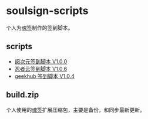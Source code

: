 # soulsign-scripts

个人为[魂签](https://github.com/inu1255/soulsign-chrome)制作的签到脚本。

## scripts

+ [阅次元签到脚本 V1.0.0](https://gist.github.com/yi-Xu-0100/582545da3b2869b544272c4db8b77c7e)
+ [忍者云签到脚本 V1.0.6](https://gist.github.com/yi-Xu-0100/f9f91bda4293ffed7219a1d3331a05e3)
+ [geekhub 签到脚本 V1.0.4](https://gist.github.com/yi-Xu-0100/44d5d7199e029e61c0976902122c0900)

## build.zip

个人使用的[魂签](https://github.com/inu1255/soulsign-chrome)扩展压缩包，主要是备份，和同步最新更新。
